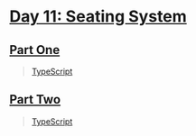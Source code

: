# [Day 11: Seating System](https://adventofcode.com/2020/day/11)

## [Part One](https://adventofcode.com/2020/day/11#part1)

> [TypeScript](/solutions/typescript/2020/11/src/p1.ts)

## [Part Two](https://adventofcode.com/2020/day/11#part2)

> [TypeScript](/solutions/typescript/2020/11/src/p2.ts)
